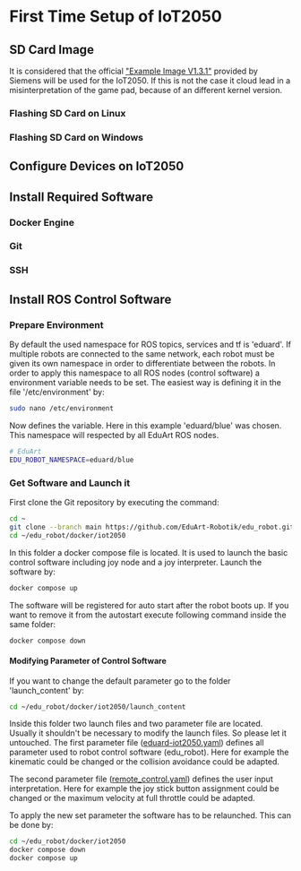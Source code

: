 # First Time Setup of IoT2050

## SD Card Image

It is considered that the official ["Example Image V1.3.1"](https://support.industry.siemens.com/cs/document/109741799/downloads-f%C3%BCr-simatic-iot20x0?dti=0&lc=de-DE) provided by Siemens will be used for the IoT2050. If this is not the case it cloud lead in a misinterpretation of the game pad, because of an different kernel version.

### Flashing SD Card on Linux

### Flashing SD Card on Windows

## Configure Devices on IoT2050

## Install Required Software

### Docker Engine

### Git

### SSH

## Install ROS Control Software

### Prepare Environment

By default the used namespace for ROS topics, services and tf is 'eduard'. If multiple robots are connected to the same network, each robot must be given its own namespace in order to differentiate between the robots. In order to apply this namespace to all ROS nodes (control software) a environment variable needs to be set. The easiest way is defining it in the file '/etc/environment' by:

```bash
sudo nano /etc/environment
```

Now defines the variable. Here in this example 'eduard/blue' was chosen. This namespace will respected by all EduArt ROS nodes.

```bash
# EduArt
EDU_ROBOT_NAMESPACE=eduard/blue
```

### Get Software and Launch it

First clone the Git repository by executing the command:

```bash
cd ~
git clone --branch main https://github.com/EduArt-Robotik/edu_robot.git
cd ~/edu_robot/docker/iot2050
```

In this folder a docker compose file is located. It is used to launch the basic control software including joy node and a joy interpreter. Launch the software by:

```bash
docker compose up
```

The software will be registered for auto start after the robot boots up. If you want to remove it from the autostart execute following command inside the same folder:

```bash
docker compose down
```

#### Modifying Parameter of Control Software

If you want to change the default parameter go to the folder 'launch_content' by:

```bash
cd ~/edu_robot/docker/iot2050/launch_content
```

Inside this folder two launch files and two parameter file are located. Usually it shouldn't be necessary to modify the launch files. So please let it untouched. The first parameter file ([eduard-iot2050.yaml](../../../docker/iot2050/launch_content/eduard-iot2050.yaml)) defines all parameter used to robot control software (edu_robot). Here for example the kinematic could be changed or the collision avoidance could be adapted.

The second parameter file ([remote_control.yaml](../../../docker/iot2050/launch_content/remote_control.yaml)) defines the user input interpretation. Here for example the joy stick button assignment could be changed or the maximum velocity at full throttle could be adapted.

To apply the new set parameter the software has to be relaunched. This can be done by:

```bash
cd ~/edu_robot/docker/iot2050
docker compose down
docker compose up
```
